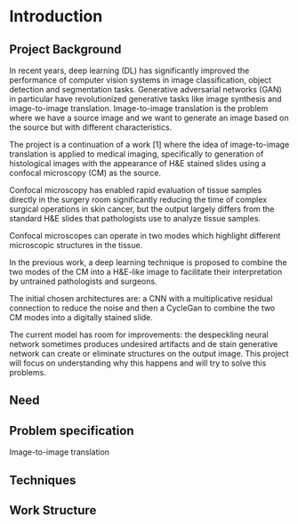 # Introduction

## Project Background
In recent years, deep learning (DL) has significantly improved the performance of computer
vision systems in image classification, object detection and segmentation tasks.  Generative adversarial networks (GAN) in particular have revolutionized generative tasks like image synthesis
and image-to-image translation.
Image-to-image translation is the problem where we have a source image and we want to generate an image based on the source but with different characteristics.

The project is a continuation of a work [1] where the idea of image-to-image translation is applied to medical imaging, specifically to generation of histological images with the appearance of H&E stained slides using a confocal microscopy (CM) as the source.

Confocal microscopy has enabled rapid evaluation of tissue samples directly in the surgery room
significantly reducing the time of complex surgical operations in skin cancer, but the output largely differs from the standard H&E slides that pathologists use to analyze tissue samples.

Confocal microscopes can operate in two modes which highlight different microscopic structures in the tissue.

In the previous work, a deep learning technique is proposed to combine the two modes of the CM into a H&E-like image to facilitate their interpretation by untrained pathologists and surgeons.

The initial chosen architectures are: a CNN with a multiplicative residual connection to reduce the noise and then a CycleGan to combine the two CM modes into a digitally stained slide.

The current model has room for improvements: the despeckling neural network sometimes produces undesired artifacts and de stain generative network can create or eliminate structures on the output image.
This project will focus on understanding why this happens and will try to solve this problems.

## Need

## Problem specification
Image-to-image translation

## Techniques

## Work Structure
